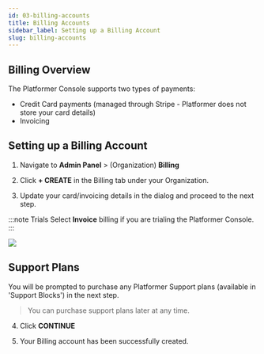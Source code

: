 ```yaml
---
id: 03-billing-accounts
title: Billing Accounts
sidebar_label: Setting up a Billing Account
slug: billing-accounts
---
```


## Billing Overview

The Platformer Console supports two types of payments:

-   Credit Card payments (managed through Stripe - Platformer does not store your card details)
-   Invoicing

## Setting up a Billing Account

1. Navigate to **Admin Panel** > (Organization) **Billing**

1. Click **+ CREATE** in the Billing tab under your Organization.

1. Update your card/invoicing details in the dialog and proceed to the next step.

:::note Trials
Select **Invoice** billing if you are trialing the Platformer Console.
:::

![](../../../static/img/docs/billing-1.png)

## Support Plans

You will be prompted to purchase any Platformer Support plans (available in 'Support Blocks') in the next step.

> You can purchase support plans later at any time.

4. Click **CONTINUE**

5. Your Billing account has been successfully created.

